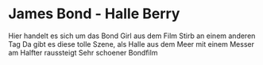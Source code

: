 # James Bond - Halle Berry

Hier handelt es sich um das Bond Girl aus dem Film Stirb an einem anderen Tag
Da gibt es diese tolle Szene, als Halle aus dem Meer mit einem Messer am Halfter raussteigt
Sehr schoener Bondfilm
